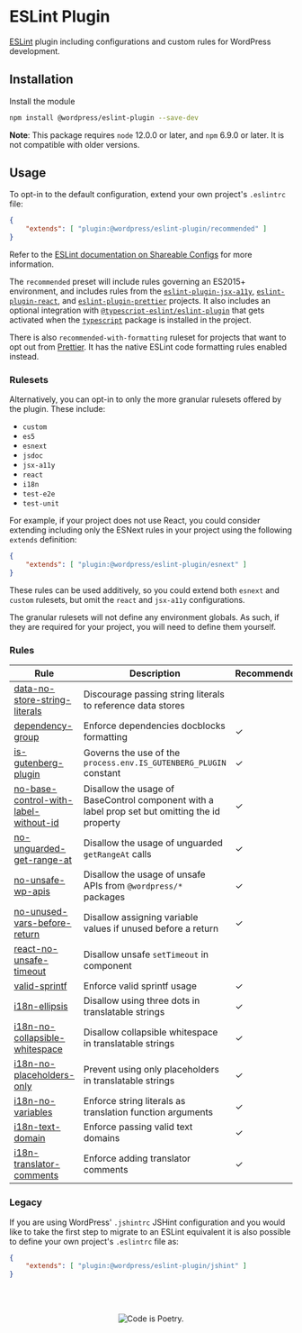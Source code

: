 # ESLint Plugin

[ESLint](https://eslint.org/) plugin including configurations and custom rules for WordPress development.

## Installation

Install the module

```bash
npm install @wordpress/eslint-plugin --save-dev
```

**Note**: This package requires `node` 12.0.0 or later, and `npm` 6.9.0 or later. It is not compatible with older versions.

## Usage

To opt-in to the default configuration, extend your own project's `.eslintrc` file:

```json
{
	"extends": [ "plugin:@wordpress/eslint-plugin/recommended" ]
}
```

Refer to the [ESLint documentation on Shareable Configs](http://eslint.org/docs/developer-guide/shareable-configs) for more information.

The `recommended` preset will include rules governing an ES2015+ environment, and includes rules from the [`eslint-plugin-jsx-a11y`](https://github.com/evcohen/eslint-plugin-jsx-a11y), [`eslint-plugin-react`](https://github.com/yannickcr/eslint-plugin-react), and [`eslint-plugin-prettier`](https://github.com/prettier/eslint-plugin-prettier) projects. It also includes an optional integration with [`@typescript-eslint/eslint-plugin`](https://github.com/typescript-eslint/typescript-eslint) that gets activated when the [`typescript`](https://www.npmjs.com/package/typescript) package is installed in the project.

There is also `recommended-with-formatting` ruleset for projects that want to opt out from [Prettier](https://prettier.io). It has the native ESLint code formatting rules enabled instead.

### Rulesets

Alternatively, you can opt-in to only the more granular rulesets offered by the plugin. These include:

-   `custom`
-   `es5`
-   `esnext`
-   `jsdoc`
-   `jsx-a11y`
-   `react`
-   `i18n`
-   `test-e2e`
-   `test-unit`

For example, if your project does not use React, you could consider extending including only the ESNext rules in your project using the following `extends` definition:

```json
{
	"extends": [ "plugin:@wordpress/eslint-plugin/esnext" ]
}
```

These rules can be used additively, so you could extend both `esnext` and `custom` rulesets, but omit the `react` and `jsx-a11y` configurations.

The granular rulesets will not define any environment globals. As such, if they are required for your project, you will need to define them yourself.

### Rules

| Rule                                                                                                                 | Description                                                                                    | Recommended |
| -------------------------------------------------------------------------------------------------------------------- | ---------------------------------------------------------------------------------------------- | ----------- |
| [data-no-store-string-literals](/packages/eslint-plugin/docs/rules/data-no-store-string-literals.md)                 | Discourage passing string literals to reference data stores                                    |             |
| [dependency-group](/packages/eslint-plugin/docs/rules/dependency-group.md)                                           | Enforce dependencies docblocks formatting                                                      | ✓           |
| [is-gutenberg-plugin](docs/rules/is-gutenberg-plugin.md)                                                             | Governs the use of the `process.env.IS_GUTENBERG_PLUGIN` constant                              | ✓           |
| [no-base-control-with-label-without-id](/packages/eslint-plugin/docs/rules/no-base-control-with-label-without-id.md) | Disallow the usage of BaseControl component with a label prop set but omitting the id property | ✓           |
| [no-unguarded-get-range-at](/packages/eslint-plugin/docs/rules/no-unguarded-get-range-at.md)                         | Disallow the usage of unguarded `getRangeAt` calls                                             | ✓           |
| [no-unsafe-wp-apis](/packages/eslint-plugin/docs/rules/no-unsafe-wp-apis.md)                                         | Disallow the usage of unsafe APIs from `@wordpress/*` packages                                 | ✓           |
| [no-unused-vars-before-return](/packages/eslint-plugin/docs/rules/no-unused-vars-before-return.md)                   | Disallow assigning variable values if unused before a return                                   | ✓           |
| [react-no-unsafe-timeout](/packages/eslint-plugin/docs/rules/react-no-unsafe-timeout.md)                             | Disallow unsafe `setTimeout` in component                                                      |             |
| [valid-sprintf](/packages/eslint-plugin/docs/rules/valid-sprintf.md)                                                 | Enforce valid sprintf usage                                                                    | ✓           |
| [i18n-ellipsis](/packages/eslint-plugin/docs/rules/i18n-ellipsis.md)                                                 | Disallow using three dots in translatable strings                                              | ✓           |
| [i18n-no-collapsible-whitespace](/packages/eslint-plugin/docs/rules/i18n-no-collapsible-whitespace.md)               | Disallow collapsible whitespace in translatable strings                                        | ✓           |
| [i18n-no-placeholders-only](/packages/eslint-plugin/docs/rules/i18n-no-placeholders-only.md)                         | Prevent using only placeholders in translatable strings                                        | ✓           |
| [i18n-no-variables](/packages/eslint-plugin/docs/rules/i18n-no-variables.md)                                         | Enforce string literals as translation function arguments                                      | ✓           |
| [i18n-text-domain](/packages/eslint-plugin/docs/rules/i18n-text-domain.md)                                           | Enforce passing valid text domains                                                             | ✓           |
| [i18n-translator-comments](/packages/eslint-plugin/docs/rules/i18n-translator-comments.md)                           | Enforce adding translator comments                                                             | ✓           |

### Legacy

If you are using WordPress' `.jshintrc` JSHint configuration and you would like to take the first step to migrate to an ESLint equivalent it is also possible to define your own project's `.eslintrc` file as:

```json
{
	"extends": [ "plugin:@wordpress/eslint-plugin/jshint" ]
}
```

<br/><br/><p align="center"><img src="https://s.w.org/style/images/codeispoetry.png?1" alt="Code is Poetry." /></p>
